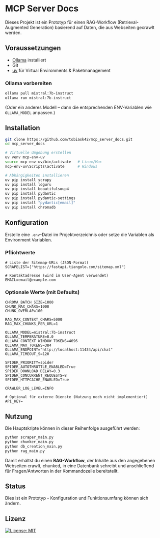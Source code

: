 # MCP Server Docs

Dieses Projekt ist ein Prototyp für einen RAG-Workflow (Retrieval-Augmented Generation) basierend auf Daten, die aus Webseiten gecrawlt werden.  

## Voraussetzungen

- [Ollama](https://ollama.com/) installiert  
- Git  
- [uv](https://github.com/astral-sh/uv) für Virtual Environments & Paketmanagement  

### Ollama vorbereiten
```bash
ollama pull mistral:7b-instruct
ollama run mistral:7b-instruct
```
(Oder ein anderes Modell – dann die entsprechenden ENV-Variablen wie `OLLAMA_MODEL` anpassen.)

## Installation
```bash
git clone https://github.com/tobiask42/mcp_server_docs.git
cd mcp_server_docs

# Virtuelle Umgebung erstellen
uv venv mcp-env-uv
source mcp-env-uv/bin/activate   # Linux/Mac
mcp-env-uv\Scripts\activate      # Windows

# Abhängigkeiten installieren
uv pip install scrapy
uv pip install loguru
uv pip install beautifulsoup4
uv pip install pydantic
uv pip install pydantic-settings
uv pip install "pydantic[email]"
uv pip install chromadb
```
## Konfiguration
Erstelle eine `.env`-Datei im Projektverzeichnis oder setze die Variablen als Environment Variablen.

### Pflichtwerte
```env
# Liste der Sitemap-URLs (JSON-Format)
SCRAPELIST=["https://fastapi.tiangolo.com/sitemap.xml"]

# Kontaktadresse (wird im User-Agent verwendet)
EMAIL=email@example.com
```
### Optionale Werte (mit Defaults)
```env
CHROMA_BATCH_SIZE=1000
CHUNK_MAX_CHARS=1000
CHUNK_OVERLAP=100

RAG_MAX_CONTEXT_CHARS=5000
RAG_MAX_CHUNKS_PER_URL=1

OLLAMA_MODEL=mistral:7b-instruct
OLLAMA_TEMPERATURE=0.0
OLLAMA_CONTEXT_WINDOW_TOKENS=4096
OLLAMA_MAX_TOKENS=384
OLLAMA_ENDPOINT="http://localhost:11434/api/chat"
OLLAMA_TIMEOUT_S=120

SPIDER_PRIORITY=spider
SPIDER_AUTOTHROTTLE_ENABLED=True
SPIDER_DOWNLOAD_DELAY=0.3
SPIDER_CONCURRENT_REQUESTS=8
SPIDER_HTTPCACHE_ENABLED=True

CRAWLER_LOG_LEVEL=INFO

# Optional für externe Dienste (Nutzung noch nicht implementiert)
API_KEY=
```
## Nutzung
Die Hauptskripte können in dieser Reihenfolge ausgeführt werden:
```bash
python scraper_main.py
python chunker_main.py
python db_creation_main.py
python rag_main.py
```
Damit erhältst du einen **RAG-Workflow**, der Inhalte aus den angegebenen Webseiten crawlt, chunked, in eine Datenbank schreibt und anschließend für Fragen/Antworten in der Kommandozeile bereitstellt.
## Status
Dies ist ein Prototyp - Konfiguration und Funktionsumfang können sich ändern.

## Lizenz
[![License: MIT](https://img.shields.io/badge/License-MIT-yellow.svg)](https://opensource.org/licenses/MIT)
